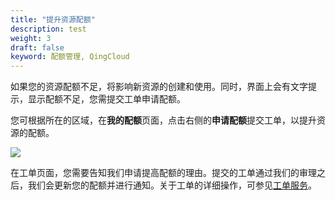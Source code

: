 ```yaml
---
title: "提升资源配额"
description: test
weight: 3
draft: false
keyword: 配额管理, QingCloud
---
```




如果您的资源配额不足，将影响新资源的创建和使用。同时，界面上会有文字提示，显示配额不足，您需提交工单申请配额。

您可根据所在的区域，在**我的配额**页面，点击右侧的**申请配额**提交工单，以提升资源的配额。

![](../_images/asking-for-quato.png)

在工单页面，您需要告知我们申请提高配额的理由。提交的工单通过我们的审理之后，我们会更新您的配额并进行通知。关于工单的详细操作，可参见[工单服务](/services/tickets/manual/operation/)。

